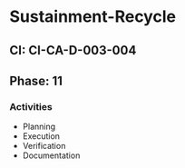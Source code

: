 # Sustainment-Recycle

## CI: CI-CA-D-003-004
## Phase: 11

### Activities
- Planning
- Execution
- Verification
- Documentation
